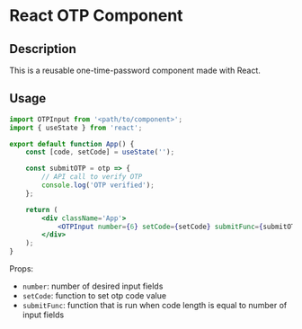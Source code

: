 # React OTP Component

## Description

This is a reusable one-time-password component made with React.

## Usage

```jsx
import OTPInput from '<path/to/component>';
import { useState } from 'react';

export default function App() {
	const [code, setCode] = useState('');

	const submitOTP = otp => {
		// API call to verify OTP
		console.log('OTP verified');
	};

	return (
		<div className='App'>
			<OTPInput number={6} setCode={setCode} submitFunc={submitOTP} />
		</div>
	);
}
```

Props:

-   `number`: number of desired input fields
-   `setCode`: function to set otp code value
-   `submitFunc`: function that is run when code length is equal to number of input fields
